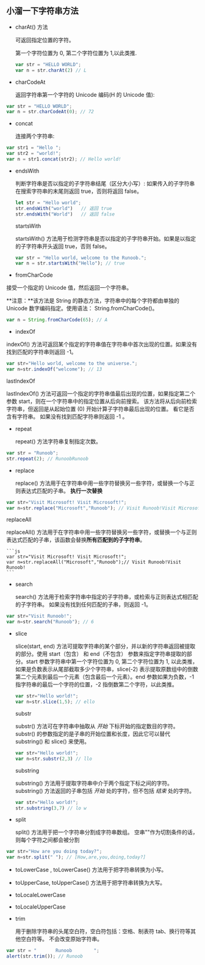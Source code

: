 ## 小溜一下字符串方法

* charAt() 方法

  可返回指定位置的字符。

  第一个字符位置为 0, 第二个字符位置为 1,以此类推.
  
  ```js
  var str = "HELLO WORLD";
  var n = str.charAt(2) // L
  ```

*  charCodeAt 

   返回字符串第一个字符的 Unicode 编码(H 的 Unicode 值): 

  ```js
  var str = "HELLO WORLD";
  var n = str.charCodeAt(0); // 72
  ```

*  concat 

   连接两个字符串: 

  ```js
  var str1 = "Hello ";
  var str2 = "world!";
  var n = str1.concat(str2); // Hello world!
  ```

* endsWith 

  判断字符串是否以指定的子字符串结尾（区分大小写）:  如果传入的子字符串在搜索字符串的末尾则返回 true，否则将返回 false。 

  ```js
  let str = "Hello world";
  str.endsWith("world")   // 返回 true
  str.endsWith("World")   // 返回 false
  ```

  startsWith

  startsWith() 方法用于检测字符串是否以指定的子字符串开始。如果是以指定的子字符串开头返回 true，否则 false。

  ```js
  var str = "Hello world, welcome to the Runoob.";
  var n = str.startsWith("Hello"); // true
  ```

*  fromCharCode 

  接受一个指定的 Unicode 值，然后返回一个字符串。

  **注意：**该方法是 String 的静态方法，字符串中的每个字符都由单独的 Unicode 数字编码指定。使用语法： String.fromCharCode()。

  ```js
  var n = String.fromCharCode(65); // A
  ```

*  indexOf 

  indexOf() 方法可返回某个指定的字符串值在字符串中首次出现的位置。如果没有找到匹配的字符串则返回 -1。

  ```js
  var str="Hello world, welcome to the universe.";
  var n=str.indexOf("welcome"); // 13
  ```

   lastIndexOf 

   lastIndexOf() 方法可返回一个指定的字符串值最后出现的位置，如果指定第二个参数 start，则在一个字符串中的指定位置从后向前搜索。  该方法将从后向前检索字符串，但返回是从起始位置 (0) 开始计算子字符串最后出现的位置。 看它是否含有字符串。  如果没有找到匹配字符串则返回 -1 。 

*  repeat 

   repeat() 方法字符串复制指定次数。 

  ```js
  var str = "Runoob";
  str.repeat(2); // RunoobRunoob
  ```

*  replace 

   replace() 方法用于在字符串中用一些字符替换另一些字符，或替换一个与正则表达式匹配的子串。 **执行一次替换**

  ```js
  var str="Visit Microsoft! Visit Microsoft!";
  var n=str.replace("Microsoft","Runoob"); // Visit Runoob!Visit Microsoft!
  ```

   replaceAll 

   replaceAll() 方法用于在字符串中用一些字符替换另一些字符，或替换一个与正则表达式匹配的子串，该函数会替换**所有匹配到的子字符串**。 

    ```js
    var str="Visit Microsoft! Visit Microsoft!";
    var n=str.replaceAll("Microsoft","Runoob");// Visit Runoob!Visit Runoob!
    ```

*  search 

   search() 方法用于检索字符串中指定的子字符串，或检索与正则表达式相匹配的子字符串。  如果没有找到任何匹配的子串，则返回 -1。 

  ```js
  var str="Visit Runoob!"; 
  var n=str.search("Runoob"); // 6
  ```

* slice 

  slice(start, end) 方法可提取字符串的某个部分，并以新的字符串返回被提取的部分。使用 start（包含） 和 end（不包含） 参数来指定字符串提取的部分。start 参数字符串中第一个字符位置为 0, 第二个字符位置为 1, 以此类推，如果是负数表示从尾部截取多少个字符串，slice(-2) 表示提取原数组中的倒数第二个元素到最后一个元素（包含最后一个元素）。end 参数如果为负数，-1 指字符串的最后一个字符的位置，-2 指倒数第二个字符，以此类推。

  ```js
  var str="Hello world!";
  var n=str.slice(1,5); // ello
  ```

  substr

  substr() 方法可在字符串中抽取从 *开始* 下标开始的指定数目的字符。  substr() 的参数指定的是子串的开始位置和长度，因此它可以替代 substring() 和 slice() 来使用。 

  ```js
  var str="Hello world!";
  var n=str.substr(2,3) // llo
  ```

  substring

  substring() 方法用于提取字符串中介于两个指定下标之间的字符。  substring() 方法返回的子串包括 *开始* 处的字符，但不包括 *结束* 处的字符。 

  ```js
  var str="Hello world!";
  str.substring(3,7) // lo w
  ```

*  split 

   split() 方法用于把一个字符串分割成字符串数组。 空串""作为切割条件的话，则每个字符之间都会被分割 

  ```js
  var str="How are you doing today?";
  var n=str.split(" "); // [How,are,you,doing,today?]
  ```

*  toLowerCase , toLowerCase() 方法用于把字符串转换为小写。 

*  toUpperCase, toUpperCase() 方法用于把字符串转换为大写。 

*  toLocaleLowerCase 

*  toLocaleUpperCase 

*  trim 

   用于删除字符串的头尾空白符，空白符包括：空格、制表符 tab、换行符等其他空白符等。  不会改变原始字符串。 

  ```js
  var str = "       Runoob        ";
  alert(str.trim()); // Runoob
  ```

  

  

  